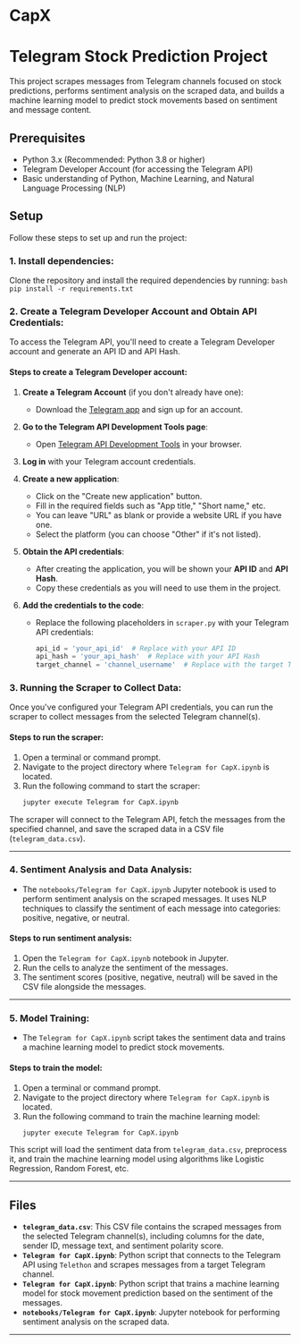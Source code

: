 # CapX
# Telegram Stock Prediction Project

This project scrapes messages from Telegram channels focused on stock predictions, performs sentiment analysis on the scraped data, and builds a machine learning model to predict stock movements based on sentiment and message content.

## Prerequisites

- Python 3.x (Recommended: Python 3.8 or higher)
- Telegram Developer Account (for accessing the Telegram API)
- Basic understanding of Python, Machine Learning, and Natural Language Processing (NLP)

## Setup

Follow these steps to set up and run the project:

### 1. Install dependencies:
Clone the repository and install the required dependencies by running:
    ```bash
    pip install -r requirements.txt
    ```

### 2. Create a Telegram Developer Account and Obtain API Credentials:
To access the Telegram API, you'll need to create a Telegram Developer account and generate an API ID and API Hash.

#### Steps to create a Telegram Developer account:
1. **Create a Telegram Account** (if you don't already have one):
    - Download the [Telegram app](https://telegram.org/) and sign up for an account.

2. **Go to the Telegram API Development Tools page**:
    - Open [Telegram API Development Tools](https://my.telegram.org/auth) in your browser.
  
3. **Log in** with your Telegram account credentials.

4. **Create a new application**:
    - Click on the "Create new application" button.
    - Fill in the required fields such as "App title," "Short name," etc.
    - You can leave "URL" as blank or provide a website URL if you have one.
    - Select the platform (you can choose "Other" if it's not listed).
  
5. **Obtain the API credentials**:
    - After creating the application, you will be shown your **API ID** and **API Hash**.
    - Copy these credentials as you will need to use them in the project.

6. **Add the credentials to the code**:
    - Replace the following placeholders in `scraper.py` with your Telegram API credentials:
      ```python
      api_id = 'your_api_id'  # Replace with your API ID
      api_hash = 'your_api_hash'  # Replace with your API Hash
      target_channel = 'channel_username'  # Replace with the target Telegram channel username
      ```

### 3. Running the Scraper to Collect Data:
Once you've configured your Telegram API credentials, you can run the scraper to collect messages from the selected Telegram channel(s).

#### Steps to run the scraper:
1. Open a terminal or command prompt.
2. Navigate to the project directory where `Telegram for CapX.ipynb` is located.
3. Run the following command to start the scraper:
    ```bash
    jupyter execute Telegram for CapX.ipynb
    ```

The scraper will connect to the Telegram API, fetch the messages from the specified channel, and save the scraped data in a CSV file (`telegram_data.csv`).

---

### 4. Sentiment Analysis and Data Analysis:
- The `notebooks/Telegram for CapX.ipynb` Jupyter notebook is used to perform sentiment analysis on the scraped messages. It uses NLP techniques to classify the sentiment of each message into categories: positive, negative, or neutral.

#### Steps to run sentiment analysis:
1. Open the `Telegram for CapX.ipynb` notebook in Jupyter.
2. Run the cells to analyze the sentiment of the messages.
3. The sentiment scores (positive, negative, neutral) will be saved in the CSV file alongside the messages.

---

### 5. Model Training:
- The `Telegram for CapX.ipynb` script takes the sentiment data and trains a machine learning model to predict stock movements.

#### Steps to train the model:
1. Open a terminal or command prompt.
2. Navigate to the project directory where `Telegram for CapX.ipynb` is located.
3. Run the following command to train the machine learning model:
    ```bash
    jupyter execute Telegram for CapX.ipynb
    ```

This script will load the sentiment data from `telegram_data.csv`, preprocess it, and train the machine learning model using algorithms like Logistic Regression, Random Forest, etc.

---

## Files

- **`telegram_data.csv`**: This CSV file contains the scraped messages from the selected Telegram channel(s), including columns for the date, sender ID, message text, and sentiment polarity score.
- **`Telegram for CapX.ipynb`**: Python script that connects to the Telegram API using `Telethon` and scrapes messages from a target Telegram channel.
- **`Telegram for CapX.ipynb`**: Python script that trains a machine learning model for stock movement prediction based on the sentiment of the messages.
- **`notebooks/Telegram for CapX.ipynb`**: Jupyter notebook for performing sentiment analysis on the scraped data.

---
